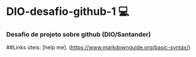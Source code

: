 # DIO-desafio-github-1 💻
### Desafio de projeto sobre github (DIO/Santander)

##Links úteis:
[help me]. (https://www.markdownguide.org/basic-syntax/)
